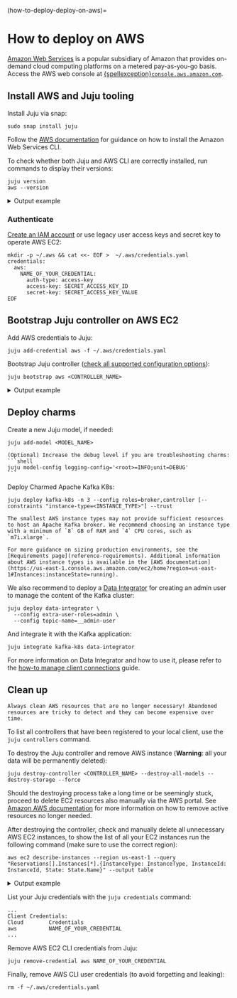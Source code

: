 (how-to-deploy-deploy-on-aws)=
# How to deploy on AWS

[Amazon Web Services](https://aws.amazon.com/) is a popular subsidiary of Amazon that provides on-demand cloud computing platforms on a metered pay-as-you-go basis. Access the AWS web console at [{spellexception}`console.aws.amazon.com`](https://console.aws.amazon.com/).

## Install AWS and Juju tooling

Install Juju via snap:

```shell
sudo snap install juju
```

Follow the [AWS documentation](https://docs.aws.amazon.com/cli/latest/userguide/getting-started-install.html) for guidance on how to install the Amazon Web Services CLI.

To check whether both Juju and AWS CLI are correctly installed, run commands to display their versions:

```shell
juju version
aws --version
```

<details>

<summary> Output example</summary>

```text
3.5.4-genericlinux-amd64
aws-cli/2.13.25 Python/3.11.5 Linux/6.2.0-33-generic exe/x86_64.ubuntu.23 prompt/off
```

</details>

### Authenticate

[Create an IAM account](https://docs.aws.amazon.com/eks/latest/userguide/getting-started-console.html) or use legacy user access keys and secret key to operate AWS EC2:

```shell
mkdir -p ~/.aws && cat <<- EOF >  ~/.aws/credentials.yaml
credentials:
  aws:
    NAME_OF_YOUR_CREDENTIAL:
      auth-type: access-key
      access-key: SECRET_ACCESS_KEY_ID
      secret-key: SECRET_ACCESS_KEY_VALUE
EOF
```

## Bootstrap Juju controller on AWS EC2

Add AWS credentials to Juju:

```shell
juju add-credential aws -f ~/.aws/credentials.yaml
```

Bootstrap Juju controller ([check all supported configuration options](https://juju.is/docs/juju/amazon-ec2)):

```shell
juju bootstrap aws <CONTROLLER_NAME>
```

<details>

<summary> Output example</summary>

```text
Creating Juju controller "aws-us-east-1" on aws/us-east-1
Looking for packaged Juju agent version 3.5.4 for amd64
Located Juju agent version 3.5.4-ubuntu-amd64 at https://juju-dist-aws.s3.amazonaws.com/agents/agent/3.5.4/juju-3.5.4-linux-amd64.tgz
Launching controller instance(s) on aws/us-east-1...
 - i-0f4615983d113166d (arch=amd64 mem=8G cores=2)           
Installing Juju agent on bootstrap instance
Waiting for address
Attempting to connect to 54.226.221.6:22
Attempting to connect to 172.31.20.34:22
Connected to 54.226.221.6
Running machine configuration script...
Bootstrap agent now started
Contacting Juju controller at 54.226.221.6 to verify accessibility...

Bootstrap complete, controller "aws-us-east-1" is now available
Controller machines are in the "controller" model

Now you can run
	juju add-model <model-name>
to create a new model to deploy workloads.
```

</details>

## Deploy charms

Create a new Juju model, if needed:

```shell
juju add-model <MODEL_NAME>
```

````{caution}
(Optional) Increase the debug level if you are troubleshooting charms:
```shell
juju model-config logging-config='<root>=INFO;unit=DEBUG'
```
````

Deploy Charmed Apache Kafka K8s:

```shell
juju deploy kafka-k8s -n 3 --config roles=broker,controller [--constraints "instance-type=<INSTANCE_TYPE>"] --trust
```

```{caution}
The smallest AWS instance types may not provide sufficient resources to host an Apache Kafka broker. We recommend choosing an instance type with a minimum of `8` GB of RAM and `4` CPU cores, such as `m7i.xlarge`.

For more guidance on sizing production environments, see the [Requirements page](reference-requirements). Additional information about AWS instance types is available in the [AWS documentation](https://us-east-1.console.aws.amazon.com/ec2/home?region=us-east-1#Instances:instanceState=running).
```

We also recommend to deploy a [Data Integrator](https://charmhub.io/data-integrator) for creating an admin user to manage the content of the Kafka cluster:

```shell
juju deploy data-integrator \
  --config extra-user-roles=admin \
  --config topic-name=__admin-user
```

And integrate it with the Kafka application:

```shell
juju integrate kafka-k8s data-integrator
```

For more information on Data Integrator and how to use it, please refer to the [how-to manage client connections](how-to-client-connections) guide.

## Clean up

```{caution}
Always clean AWS resources that are no longer necessary! Abandoned resources are tricky to detect and they can become expensive over time.
```

To list all controllers that have been registered to your local client, use the `juju controllers` command.

To destroy the Juju controller and remove AWS instance (**Warning**: all your data will be permanently deleted):

```shell
juju destroy-controller <CONTROLLER_NAME> --destroy-all-models --destroy-storage --force
```

Should the destroying process take a long time or be seemingly stuck, proceed to delete EC2 resources also manually 
via the AWS portal. See [Amazon AWS documentation](https://repost.aws/knowledge-center/terminate-resources-account-closure) for more information 
on how to remove active resources no longer needed.

After destroying the controller, check and manually delete all unnecessary AWS EC2 instances, to show the list of all your EC2 instances run the following command (make sure to use the correct region):

```shell
aws ec2 describe-instances --region us-east-1 --query "Reservations[].Instances[*].{InstanceType: InstanceType, InstanceId: InstanceId, State: State.Name}" --output table
```

<details>

<summary> Output example</summary>

```text
-------------------------------------------------------
|                  DescribeInstances                  |
+---------------------+----------------+--------------+
|     InstanceId      | InstanceType   |    State     |
+---------------------+----------------+--------------+
|  i-0f374435695ffc54c|  m7i.xlarge    |  terminated  |
|  i-0e1e8279f6b2a08e0|  m7i.xlarge    |  terminated  |
|  i-061e0d10d36c8cffe|  m7i.xlarge    |  terminated  |
|  i-0f4615983d113166d|  m7i.xlarge    |  terminated  |
+---------------------+----------------+--------------+
```

</details>

List your Juju credentials with the `juju credentials` command:

```shell
...
Client Credentials:
Cloud        Credentials
aws          NAME_OF_YOUR_CREDENTIAL
...
```

Remove AWS EC2 CLI credentials from Juju:

```shell
juju remove-credential aws NAME_OF_YOUR_CREDENTIAL
```

Finally, remove AWS CLI user credentials (to avoid forgetting and leaking):

```shell
rm -f ~/.aws/credentials.yaml
```
